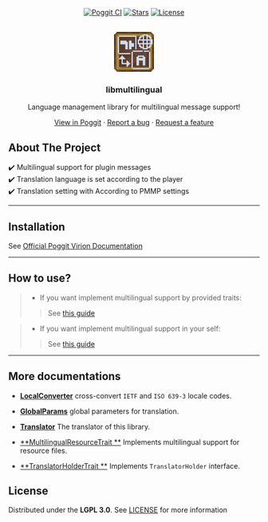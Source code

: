 <!-- PROJECT BADGES -->
<div align="center">

[![Poggit CI][poggit-ci-badge]][poggit-ci-url]
[![Stars][stars-badge]][stars-url]
[![License][license-badge]][license-url]

</div>


<!-- PROJECT LOGO -->
<br />
<div align="center">
  <img src="https://raw.githubusercontent.com/presentkim-pm/libmultilingual/main/assets/icon.png" alt="Logo" width="80" height="80"/>
  <h3>libmultilingual</h3>
  <p align="center">
    Language management library for multilingual message support!

[View in Poggit][poggit-ci-url] · [Report a bug][issues-url] · [Request a feature][issues-url]

  </p>
</div>


<!-- ABOUT THE PROJECT -->

## About The Project

:heavy_check_mark: Multilingual support for plugin messages  
:heavy_check_mark: Translation language is set according to the player  
:heavy_check_mark: Translation setting with According to PMMP settings

-----

## Installation

See [Official Poggit Virion Documentation](https://github.com/poggit/support/blob/master/virion.md)

-----

## How to use?

> - If you want implement multilingual support by provided traits:
> > See [this guide](https://github.com/presentkim-pm/libmultilingual/blob/main/docs/plugin-translation-trait.md)

> - If you want implement multilingual support in your self:
> > See [this guide](https://github.com/presentkim-pm/libmultilingual/blob/main/docs/plugin-translation-self.md)

-----

## More documentations

- [**LocalConverter**](https://github.com/presentkim-pm/libmultilingual/blob/main/docs/locale-converter.md)
  cross-convert `IETF` and `ISO 639-3` locale codes.

- [**GlobalParams**](https://github.com/presentkim-pm/libmultilingual/blob/main/docs/global-params.md)
  global parameters for translation.

- [**Translator**](https://github.com/presentkim-pm/libmultilingual/blob/main/docs/translator.md)
  The translator of this library.

- [**MultilingualResourceTrait
  **](https://github.com/presentkim-pm/libmultilingual/blob/main/docs/multilingual-resource-trait.md)
  Implements multilingual support for resource files.

- [**TranslatorHolderTrait
  **](https://github.com/presentkim-pm/libmultilingual/blob/main/docs/translator-holder-trait.md)
  Implements `TranslatorHolder` interface.

## License

Distributed under the **LGPL 3.0**. See [LICENSE][license-url] for more information


[poggit-ci-badge]: https://poggit.pmmp.io/ci.shield/presentkim-pm/libmultilingual/libmultilingual?style=for-the-badge

[stars-badge]: https://img.shields.io/github/stars/presentkim-pm/libmultilingual.svg?style=for-the-badge

[license-badge]: https://img.shields.io/github/license/presentkim-pm/libmultilingual.svg?style=for-the-badge

[poggit-ci-url]: https://poggit.pmmp.io/ci/presentkim-pm/libmultilingual/libmultilingual

[stars-url]: https://github.com/presentkim-pm/libmultilingual/stargazers

[issues-url]: https://github.com/presentkim-pm/libmultilingual/issues

[license-url]: https://github.com/presentkim-pm/libmultilingual/blob/main/LICENSE

[project-icon]: https://raw.githubusercontent.com/presentkim-pm/libmultilingual/main/assets/icon.png
